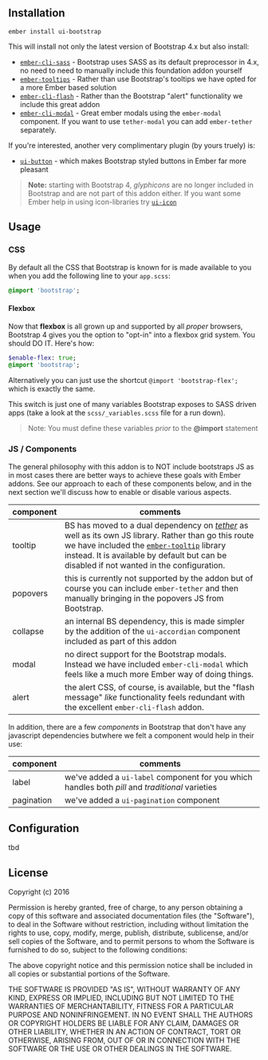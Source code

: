 
## Installation

    ember install ui-bootstrap

This will install not only the latest version of Bootstrap 4.x but also install:

  - [`ember-cli-sass`](https://github.com/aexmachina/ember-cli-sass) - Bootstrap uses SASS as its default preprocessor in 4.x, no need to need to manually include this foundation addon yourself
  - [`ember-tooltips`](https://www.emberaddons.com/?query=tooltip) - Rather than use Bootstrap's tooltips we have opted for a more Ember based solution
  - [`ember-cli-flash`](https://github.com/poteto/ember-cli-flash) - Rather than the Bootstrap "alert" functionality we include this great addon
  - [`ember-cli-modal`](https://github.com/yapplabs/ember-modal-dialog) - Great ember modals using the `ember-modal` component. If you want to use `tether-modal` you can add `ember-tether` separately.

If you're interested, another very complimentary plugin (by yours truely) is:

  - [`ui-button`](https://github.com/lifegadget/ui-button) - which makes Bootstrap styled buttons in Ember far more pleasant

> **Note:** starting with Bootstrap 4, _glyphicons_ are no longer included in Bootstrap and are not part of this addon either. If you want some Ember help in using icon-libraries try [`ui-icon`](https://github.com/lifegadget/ui-icon)

## Usage

### CSS

By default all the CSS that Bootstrap is known for is made available to you when you add the following line to your `app.scss`:

```SASS
@import 'bootstrap';
```

#### Flexbox

Now that **flexbox** is all grown up and supported by all _proper_ browsers, Bootstrap 4 gives you the option to "opt-in" into a flexbox grid system. You should DO IT. Here's how:

```SASS
$enable-flex: true;
@import 'bootstrap';
```

Alternatively you can just use the shortcut `@import 'bootstrap-flex';` which is exactly the same.

This switch is just one of many variables Bootstrap exposes to SASS driven apps (take a look at the `scss/_variables.scss` file for a run down).

> Note: You must define these variables _prior_ to the **@import** statement

### JS / Components

The general philosophy with this addon is to NOT include bootstraps JS as in most cases there are better ways to achieve these goals with Ember addons. See our approach to each of these components below, and in the next section we'll discuss how to enable or disable various aspects.

| component | comments|
|-----------|------------|
|tooltip    | BS has moved to a dual dependency on [_tether_](http://github.hubspot.com/tether/) as well as its own JS library. Rather than go this route we have included the [`ember-tooltip`]() library instead. It is available by default but can be disabled if not wanted in the configuration.|
|popovers   | this is currently not supported by the addon but of course you can include `ember-tether` and then manually bringing in the popovers JS from Bootstrap.|
|collapse   | an internal BS dependency, this is made simpler by the addition of the `ui-accordian` component included as part of this addon |
|modal      | no direct support for the Bootstrap modals. Instead we have included `ember-cli-modal` which feels like a much more Ember way of doing things. |
|alert      | the alert CSS, of course, is available, but the "flash message" _like_ functionality feels redundant with the excellent `ember-cli-flash` addon. |

In addition, there are a few _components_ in Bootstrap that don't have any javascript dependencies butwhere we felt a component would help in their use:

| component | comments   |
|-----------|------------|
|label      | we've added a `ui-label` component for you which handles both _pill_ and _traditional_ varieties |
|pagination | we've added a `ui-pagination` component |


## Configuration

tbd

## License

Copyright (c) 2016

Permission is hereby granted, free of charge, to any person obtaining a copy of
this software and associated documentation files (the "Software"), to deal in
the Software without restriction, including without limitation the rights to
use, copy, modify, merge, publish, distribute, sublicense, and/or sell copies
of the Software, and to permit persons to whom the Software is furnished to do
so, subject to the following conditions:

The above copyright notice and this permission notice shall be included in all
copies or substantial portions of the Software.

THE SOFTWARE IS PROVIDED "AS IS", WITHOUT WARRANTY OF ANY KIND, EXPRESS OR
IMPLIED, INCLUDING BUT NOT LIMITED TO THE WARRANTIES OF MERCHANTABILITY,
FITNESS FOR A PARTICULAR PURPOSE AND NONINFRINGEMENT. IN NO EVENT SHALL THE
AUTHORS OR COPYRIGHT HOLDERS BE LIABLE FOR ANY CLAIM, DAMAGES OR OTHER
LIABILITY, WHETHER IN AN ACTION OF CONTRACT, TORT OR OTHERWISE, ARISING FROM,
OUT OF OR IN CONNECTION WITH THE SOFTWARE OR THE USE OR OTHER DEALINGS IN THE
SOFTWARE.
